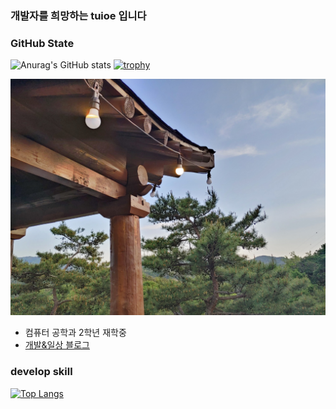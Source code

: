 ### 개발자를 희망하는 tuioe 입니다 
### GitHub State
![Anurag's GitHub stats](https://github-readme-stats.vercel.app/api?username=tuioe5679&show_icons=true)
[![trophy](https://github-profile-trophy.vercel.app/?username=tuioe5679)](https://github.com/tuioe5679/github-readme-stats)

<img src = "gitimage.jpg" />

- 컴퓨터 공학과 2학년 재학중
- <a href="https://blog.naver.com/qodlgks123">개발&일상 블로그</a>

### develop skill
[![Top Langs](https://github-readme-stats.vercel.app/api/top-langs/?username=tuioe5679&layout=compact)](https://github.com/tuioe5679/github-readme-stats)












